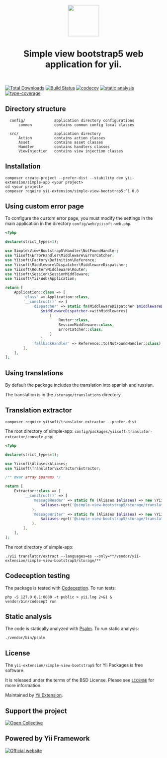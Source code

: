 <p align="center">
    <a href="https://github.com/yii-extension" target="_blank">
        <img src="https://lh3.googleusercontent.com/ehSTPnXqrkk0M3U-UPCjC0fty9K6lgykK2WOUA2nUHp8gIkRjeTN8z8SABlkvcvR-9PIrboxIvPGujPgWebLQeHHgX7yLUoxFSduiZrTog6WoZLiAvqcTR1QTPVRmns2tYjACpp7EQ=w2400" height="100px">
    </a>
    <h1 align="center">Simple view bootstrap5 web application for yii.</h1>
    <br>
</p>

[![Total Downloads](https://poser.pugx.org/yii-extension/simple-view-bootstrap5/downloads.png)](https://packagist.org/packages/yii-extension/simple-view-bootstrap5)
[![Build Status](https://github.com/yii-extension/simple-view-bootstrap5/workflows/build/badge.svg)](https://github.com/yii-extension/simple-view-bootstrap5/actions?query=workflow%3Abuild)
[![codecov](https://codecov.io/gh/yii-extension/simple-view-bootstrap5/branch/master/graph/badge.svg?token=tUznVx9Em7)](https://codecov.io/gh/yii-extension/simple-view-bootstrap5)
[![static analysis](https://github.com/yii-extension/simple-view-bootstrap5/workflows/static%20analysis/badge.svg)](https://github.com/yii-extension/simple-view-bootstrap5/actions?query=workflow%3A%22static+analysis%22)
[![type-coverage](https://shepherd.dev/github/yii-extension/simple-view-bootstrap5/coverage.svg)](https://shepherd.dev/github/yii-extension/simple-view-bootstrap5)

## Directory structure

      config/             application directory configurations
          common          contains common config local classes
          
      src/                application directory
          Action          contains action classes
          Asset           contains asset classes
          Handler         contains handlers classes
          ViewInjection   contains view injection classes

## Installation

```shell
composer create-project --prefer-dist --stability dev yii-extension/simple-app <your project>
cd <your project>
composer require yii-extension/simple-view-bootstrap5:^1.0.0
```

## Using custom error page

To configure the custom error page, you must modify the settings in the main application in the directory `config/web/yiisoft-web.php`.

```php
<?php

declare(strict_types=1);

use Simple\View\Bootstrap5\Handler\NotFoundHandler;
use Yiisoft\ErrorHandler\Middleware\ErrorCatcher;
use Yiisoft\Factory\Definition\Reference;
use Yiisoft\Middleware\Dispatcher\MiddlewareDispatcher;
use Yiisoft\Router\Middleware\Router;
use Yiisoft\Session\SessionMiddleware;
use Yiisoft\Yii\Web\Application;

return [
    Application::class => [
        'class' => Application::class,
        '__construct()' => [
            'dispatcher' => static fn(MiddlewareDispatcher $middlewareDispatcher) =>
                $middlewareDispatcher->withMiddlewares(
                    [
                        Router::class,
                        SessionMiddleware::class,
                        ErrorCatcher::class,
                    ]
                ),
            'fallbackHandler' => Reference::to(NotFoundHandler::class),
        ],
    ],
];
```

## Using translations

By default the package includes the translation into spanish and russian.

The translation is in the `/storage/translations` directory. 

## Translation extractor

```shell
composer require yiisoft/translator-extractor --prefer-dist
```

The root directory of simple-app: `config/packages/yiisoft-translator-extractor/console.php`:

```php
<?php

declare(strict_types=1);

use Yiisoft\Aliases\Aliases;
use Yiisoft\Translator\Extractor\Extractor;

/** @var array $params */

return [
    Extractor::class => [
        '__construct()' => [
            'messageReader' => static fn (Aliases $aliases) => new \Yiisoft\Translator\Message\Php\MessageSource(
                $aliases->get('@simple-view-bootstrap5/storage/translations')
            ),
            'messageWriter' => static fn (Aliases $aliases) => new \Yiisoft\Translator\Message\Php\MessageSource(
                $aliases->get('@simple-view-bootstrap5/storage/translations')
            ),
        ],
    ],
];
```

The root directory of simple-app:

```shell
./yii translator/extract --languages=es --only=**/vendor/yii-extension/simple-view-bootstrap5/storage/**
```

## Codeception testing

The package is tested with [Codeception](https://github.com/Codeception/Codeception). To run tests:

```shell
php -S 127.0.0.1:8080 -t public > yii.log 2>&1 &
vendor/bin/codecept run
```

## Static analysis

The code is statically analyzed with [Psalm](https://psalm.dev/docs). To run static analysis:

```shell
./vendor/bin/psalm
```
## License

The `yii-extension/simple-view-bootstrap5` for Yii Packages is free software.

It is released under the terms of the BSD License. Please see [`LICENSE`](./LICENSE.md) for more information.

Maintained by [Yii Extension](https://github.com/yii-extension).

## Support the project

[![Open Collective](https://img.shields.io/badge/Open%20Collective-sponsor-7eadf1?logo=open%20collective&logoColor=7eadf1&labelColor=555555)](https://opencollective.com/yiisoft)

## Powered by Yii Framework

[![Official website](https://img.shields.io/badge/Powered_by-Yii_Framework-green.svg?style=flat)](https://www.yiiframework.com/)
